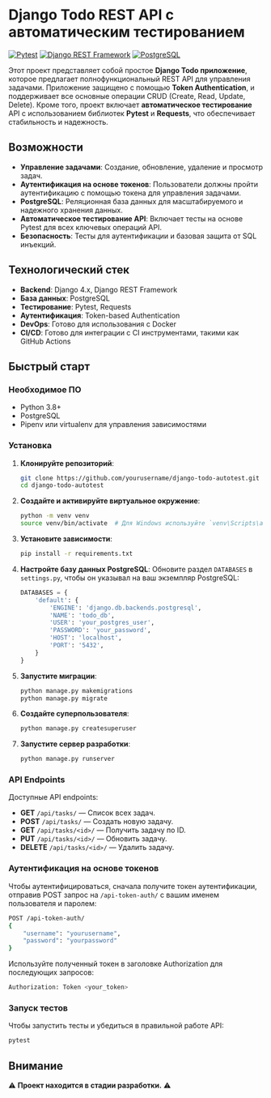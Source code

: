 # Django Todo REST API с автоматическим тестированием
[![Pytest](https://img.shields.io/badge/Tested%20with-Pytest-blue.svg)](https://docs.pytest.org/)
[![Django REST Framework](https://img.shields.io/badge/Django-REST%20Framework-green.svg)](https://www.django-rest-framework.org/)
[![PostgreSQL](https://img.shields.io/badge/Database-PostgreSQL-blue.svg)](https://www.postgresql.org/)

Этот проект представляет собой простое **Django Todo приложение**, которое предлагает полнофункциональный REST API для управления задачами. Приложение защищено с помощью **Token Authentication**, и поддерживает все основные операции CRUD (Create, Read, Update, Delete). Кроме того, проект включает **автоматическое тестирование** API с использованием библиотек **Pytest** и **Requests**, что обеспечивает стабильность и надежность.

## Возможности
- **Управление задачами**: Создание, обновление, удаление и просмотр задач.
- **Аутентификация на основе токенов**: Пользователи должны пройти аутентификацию с помощью токена для управления задачами.
- **PostgreSQL**: Реляционная база данных для масштабируемого и надежного хранения данных.
- **Автоматическое тестирование API**: Включает тесты на основе Pytest для всех ключевых операций API.
- **Безопасность**: Тесты для аутентификации и базовая защита от SQL инъекций.

## Технологический стек
- **Backend**: Django 4.x, Django REST Framework
- **База данных**: PostgreSQL
- **Тестирование**: Pytest, Requests
- **Аутентификация**: Token-based Authentication
- **DevOps**: Готово для использования с Docker
- **CI/CD**: Готово для интеграции с CI инструментами, такими как GitHub Actions

## Быстрый старт

### Необходимое ПО
- Python 3.8+
- PostgreSQL
- Pipenv или virtualenv для управления зависимостями

### Установка

1. **Клонируйте репозиторий**:
    ```bash
    git clone https://github.com/yourusername/django-todo-autotest.git
    cd django-todo-autotest
    ```

2. **Создайте и активируйте виртуальное окружение**:
    ```bash
    python -m venv venv
    source venv/bin/activate  # Для Windows используйте `venv\Scripts\activate`
    ```

3. **Установите зависимости**:
    ```bash
    pip install -r requirements.txt
    ```

4. **Настройте базу данных PostgreSQL**:
    Обновите раздел `DATABASES` в `settings.py`, чтобы он указывал на ваш экземпляр PostgreSQL:
    ```python
    DATABASES = {
        'default': {
            'ENGINE': 'django.db.backends.postgresql',
            'NAME': 'todo_db',
            'USER': 'your_postgres_user',
            'PASSWORD': 'your_password',
            'HOST': 'localhost',
            'PORT': '5432',
        }
    }
    ```

5. **Запустите миграции**:
    ```bash
    python manage.py makemigrations
    python manage.py migrate
    ```

6. **Создайте суперпользователя**:
    ```bash
    python manage.py createsuperuser
    ```

7. **Запустите сервер разработки**:
    ```bash
    python manage.py runserver
    ```

### API Endpoints

Доступные API endpoints:
- **GET** `/api/tasks/` — Список всех задач.
- **POST** `/api/tasks/` — Создать новую задачу.
- **GET** `/api/tasks/<id>/` — Получить задачу по ID.
- **PUT** `/api/tasks/<id>/` — Обновить задачу.
- **DELETE** `/api/tasks/<id>/` — Удалить задачу.

### Аутентификация на основе токенов

Чтобы аутентифицироваться, сначала получите токен аутентификации, отправив POST запрос на `/api-token-auth/` с вашим именем пользователя и паролем:
```bash
POST /api-token-auth/
{
    "username": "yourusername",
    "password": "yourpassword"
}
```

Используйте полученный токен в заголовке Authorization для последующих запросов:
```bash
Authorization: Token <your_token>
```

###  Запуск тестов
Чтобы запустить тесты и убедиться в правильной работе API:
```bash
pytest
```

## Внимание

⚠️ **Проект находится в стадии разработки.** ⚠️
